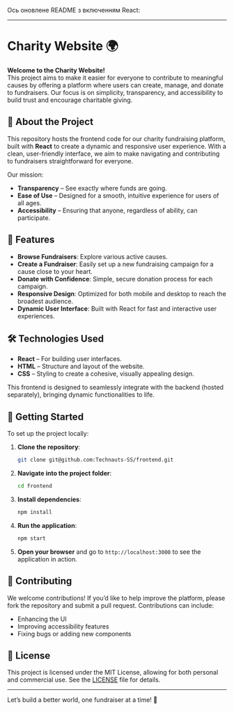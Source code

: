 Ось оновлене README з включенням React:

---

# Charity Website 🌍

**Welcome to the Charity Website!**  
This project aims to make it easier for everyone to contribute to meaningful causes by offering a platform where users can create, manage, and donate to fundraisers. Our focus is on simplicity, transparency, and accessibility to build trust and encourage charitable giving.

## 🎯 About the Project

This repository hosts the frontend code for our charity fundraising platform, built with **React** to create a dynamic and responsive user experience. With a clean, user-friendly interface, we aim to make navigating and contributing to fundraisers straightforward for everyone.

Our mission:
- **Transparency** – See exactly where funds are going.
- **Ease of Use** – Designed for a smooth, intuitive experience for users of all ages.
- **Accessibility** – Ensuring that anyone, regardless of ability, can participate.

## 🌟 Features

- **Browse Fundraisers**: Explore various active causes.
- **Create a Fundraiser**: Easily set up a new fundraising campaign for a cause close to your heart.
- **Donate with Confidence**: Simple, secure donation process for each campaign.
- **Responsive Design**: Optimized for both mobile and desktop to reach the broadest audience.
- **Dynamic User Interface**: Built with React for fast and interactive user experiences.

## 🛠️ Technologies Used

- **React** – For building user interfaces.
- **HTML** – Structure and layout of the website.
- **CSS** – Styling to create a cohesive, visually appealing design.

This frontend is designed to seamlessly integrate with the backend (hosted separately), bringing dynamic functionalities to life.

## 🚀 Getting Started

To set up the project locally:

1. **Clone the repository**:
   ```bash
   git clone git@github.com:Technauts-SS/frontend.git
   ```
2. **Navigate into the project folder**:
   ```bash
   cd frontend
   ```
3. **Install dependencies**:
   ```bash
   npm install
   ```
4. **Run the application**:
   ```bash
   npm start
   ```
5. **Open your browser** and go to `http://localhost:3000` to see the application in action.

## 👥 Contributing

We welcome contributions! If you’d like to help improve the platform, please fork the repository and submit a pull request. Contributions can include:
- Enhancing the UI
- Improving accessibility features
- Fixing bugs or adding new components

## 📄 License

This project is licensed under the MIT License, allowing for both personal and commercial use. See the [LICENSE](./LICENSE) file for details.

---

Let’s build a better world, one fundraiser at a time! 🌱